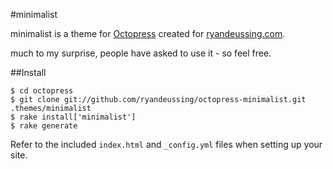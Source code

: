 #minimalist

minimalist is a theme for [Octopress](https://github.com/imathis/octopress) created for [ryandeussing.com](http://ryandeussing.com).

much to my surprise, people have asked to use it - so feel free.

##Install

	$ cd octopress
	$ git clone git://github.com/ryandeussing/octopress-minimalist.git .themes/minimalist
	$ rake install['minimalist']
	$ rake generate

Refer to the included `index.html` and `_config.yml` files when setting up your site.